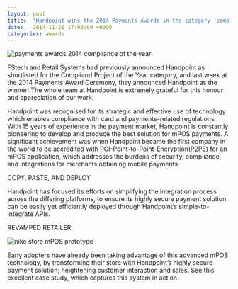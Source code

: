 ```yaml
---
layout: post
title:  "Handpoint wins the 2014 Payments Awards in the category 'compliance project of the year' "
date:   2014-11-21 17:00:00 +0000
categories: awards
---
```


<img class="ui medium centered image" src="https://handpoint.imgix.net/web/images/logos/payments-awards-2014.jpg" alt="payments awards 2014 compliance of the year">


FStech and Retail Systems had previously announced Handpoint as shortlisted for the Compliand Project of the Year category, and last week at the 2014 Payments Award Ceremony, they announced Handpoint as the winner! The whole team at Handpoint is extremely grateful for this honour and appreciation of our work.

Handpoint was recognised for its strategic and effective use of technology which enables compliance with card and payments-related regulations. With 15 years of experience in the payment market, Handpoint is constantly pioneering to develop and produce the best solution for mPOS payments. A significant achievement was when Handpoint became the first company in the world to be accredited with PCI-Point-to-Point-Encryption(P2PE) for an mPOS application, which addresses the burdens of security, compliance, and integrations for merchants obtaining mobile payments.

COPY, PASTE, AND DEPLOY

Handpoint has focused its efforts on simplifying the integration process across the differing platforms, to ensure its highly secure payment solution can be easily yet efficiently deployed through Handpoint’s simple-to-integrate APIs.

REVAMPED RETAILER

<img class="ui medium centered image" src="https://handpoint.imgix.net/web/images/misc-photos/nike-store.png" alt="nike store mPOS prototype">

Early adopters have already been taking advantage of this advanced mPOS technology, by transforming their store with Handpoint’s highly secure payment solution; heightening customer interaction and sales. See this excellent case study, which captures this system in action.
